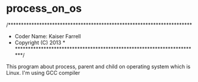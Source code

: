 process_on_os
=============

/***********************************************************************
* Coder Name: Kaiser Farrell
* Copyright (C) 2013                       *
***********************************************************************/

This program about process, parent and child on operating system which is Linux.
I'm using GCC compiler
